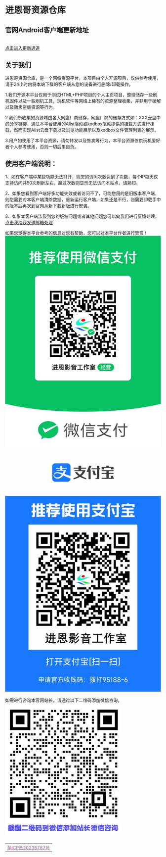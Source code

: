 # 进恩哥资源仓库
## 官网Android客户端更新地址
   <br>
   <a href="https://jinenyy.vip/update">
     点击进入更新通道 
  </a>
   <br>
   

<h2>关于我们</h2>
<p><p><meta name="viewport" content="width=device-width, initial-scale=1.0, minimum-scale=0.5, maximum-scale=2.0, user-scalable=yes" /></p>
<p><a href="https://jinenyy.vip/img/icon/logo.png"></a>
进恩哥资源仓库，是一个网络资源平台，本项目由个人开源项目，仅供参考使用，请于24小时内将本站下载的客户端从您的设备进行删除/卸载操作。</p>
<p>1.我们开源本平台仅用于测试HTML+PHP项目的个人主页项目，整理储存一些刷机固件以及一些刷机工具，玩机软件等网络上稀有的资源整理收集，并非用于破解以及贩卖盗版资源等行为。</p>
<p>2.我们所收集的资源均由各大网盘厂商储存，网盘厂商的储存方式如：XXX云盘中的分享链接，通过本平台使用的Alist驱动或kodbox驱动提供的挂载方式进行挂载，然而实现Alist云盘下载以及浏览功能展示以及kodbox文件管理列表的展示。</p>
<p>3.用户如使用了本平台资源，请勿转发以及售卖等行为，本平台资源仅供玩机爱好者个人参考使用，否则一切后果自负。</p>


<h2>使用客户端说明：</h2>
<p>1、如在客户端中某些功能无法打开，则您的访问次数达到了次数，每个IP每天仅支持访问共50次刷新左右，超过次数则显示无法访问本站点，请熟知。</p>
<p>2、如果您看到客户端好多功能失效或者访问不了，可能您用的是旧版本客户端，则您需要对本客户端清除数据，重新运行客户端，如果还是不行，则需要卸载手中的版本后再次到官网从新下载新版进行安装。</p>
<p>3、如果本客户端涉及到您的版权问题或者其他问题您可以向我们进行反馈处理，<a href="mailto:jinenge@foxmail.com"><i class="fa fa-envelope"></i>点击我给我发送邮箱处理</a></p>
</div></div>
<p>如果您觉得本平台参考的信息对您有帮助，您可以对本平台作者进行赞赏！
<img src="./img/icon/weixin.jpg" alt="微信赞赏" />
<img src="./img/icon/zhifubao.jpg" alt="支付宝赞赏" /></p>
<p>如需进行咨询本官网站长，请通过以下二维码添加微信咨询。
<img src="./img/icon/tianjiaweixin.jpg" alt="添加微信" /></p>

<table width="100%" border="0" align="center">
<tr><td align="center"><span class="nav-item">
<a class="nav-link" href="https://icp.gov.moe/?keyword=20238787">
 <i class="fa-solid fa-shield-check" style="color: #9F5F9F;" aria-hidden="true">
</i><font color="#9F5F9F">
萌ICP备20238787号</font>
</body>
</html>
